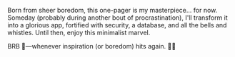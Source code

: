 Born from sheer boredom, this one-pager is my masterpiece... for now. Someday (probably during another bout of procrastination), I'll transform it into a glorious app, fortified with security, a database, and all the bells and whistles. Until then, enjoy this minimalist marvel.

BRB 🚀—whenever inspiration (or boredom) hits again. 🤷‍♂️

